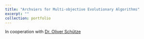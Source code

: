 ```yaml
---
title: "Archviers for Multi-objective Evolutionary Algorithms"
excerpt: ""
collection: portfolio
---
```


In cooperation with [Dr. Oliver Schütze](https://www.cs.cinvestav.mx/Investigadores/Eschutze)
